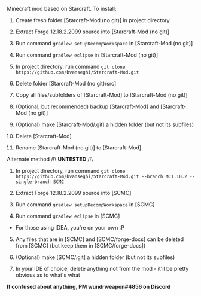 Minecraft mod based on Starcraft. To install:
 
1. Create fresh folder [Starcraft-Mod (no git)] in project directory 

2. Extract Forge 12.18.2.2099 source into [Starcraft-Mod (no git)]  

3. Run command `gradlew setupDecompWorkspace` in [Starcraft-Mod (no git)] 

4. Run command `gradlew eclipse` in [Starcraft-Mod (no git)]  

5. In project directory, run command `git clone https://github.com/bvanseghi/Starcraft-Mod.git`  

6. Delete folder [Starcraft-Mod (no git)/src]  

7. Copy all files/subfolders of [Starcraft-Mod] to [Starcraft-Mod (no git)] 

8. (Optional, but recommended) backup [Starcraft-Mod] and [Starcraft-Mod (no git)]  

9. (Optional) make [Starcraft-Mod/.git] a hidden folder (but not its subfiles)  

10. Delete [Starcraft-Mod]  

11. Rename [Starcraft-Mod (no git)] to [Starcraft-Mod]  


Alternate method /!\ **UNTESTED** /!\  

1. In project directory, run command `git clone https://github.com/bvanseghi/Starcraft-Mod.git --branch MC1.10.2 --single-branch SCMC`  

2. Extract Forge 12.18.2.2099 source into [SCMC]  

3. Run command `gradlew setupDecompWorkspace` in [SCMC]  

4. Run command `gradlew eclipse` in [SCMC]  
 * For those using IDEA, you're on your own :P  

5. Any files that are in [SCMC] and [SCMC/forge-docs] can be deleted from [SCMC] (but keep them in [SCMC/forge-docs])  

6. (Optional) make [SCMC/.git] a hidden folder (but not its subfiles)  

7. In your IDE of choice, delete anything not from the mod - it'll be pretty obvious as to what's what  

**If confused about anything, PM wundrweapon#4856 on Discord**
